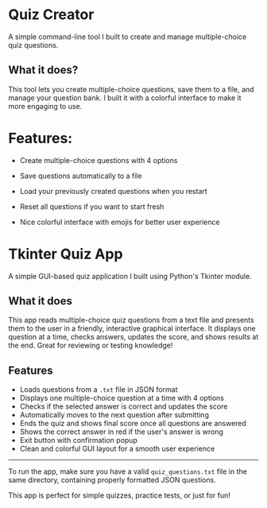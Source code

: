 # Quiz Creator
A simple command-line tool I built to create and manage multiple-choice quiz questions.

## What it does?
This tool lets you create multiple-choice questions, save them to a file, and manage your question bank. I built it with a colorful interface to make it more engaging to use.

# Features:

- Create multiple-choice questions with 4 options

- Save questions automatically to a file

- Load your previously created questions when you restart

- Reset all questions if you want to start fresh

- Nice colorful interface with emojis for better user experience

# Tkinter Quiz App  
A simple GUI-based quiz application I built using Python's Tkinter module.

## What it does  
This app reads multiple-choice quiz questions from a text file and presents them to the user in a friendly, interactive graphical interface. It displays one question at a time, checks answers, updates the score, and shows results at the end. Great for reviewing or testing knowledge!

## Features

- Loads questions from a `.txt` file in JSON format  
- Displays one multiple-choice question at a time with 4 options  
- Checks if the selected answer is correct and updates the score  
- Automatically moves to the next question after submitting  
- Ends the quiz and shows final score once all questions are answered  
- Shows the correct answer in red if the user's answer is wrong  
- Exit button with confirmation popup  
- Clean and colorful GUI layout for a smooth user experience

---

To run the app, make sure you have a valid `quiz_questions.txt` file in the same directory, containing properly formatted JSON questions.

This app is perfect for simple quizzes, practice tests, or just for fun!

